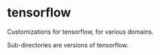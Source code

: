 # tensorflow
Customizations for tensorflow, for various domains.

Sub-directories are versions of tensorflow.
